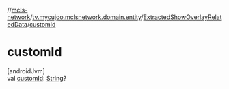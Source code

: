 //[mcls-network](../../../index.md)/[tv.mycujoo.mclsnetwork.domain.entity](../index.md)/[ExtractedShowOverlayRelatedData](index.md)/[customId](custom-id.md)

# customId

[androidJvm]\
val [customId](custom-id.md): [String](https://kotlinlang.org/api/latest/jvm/stdlib/kotlin/-string/index.html)?
